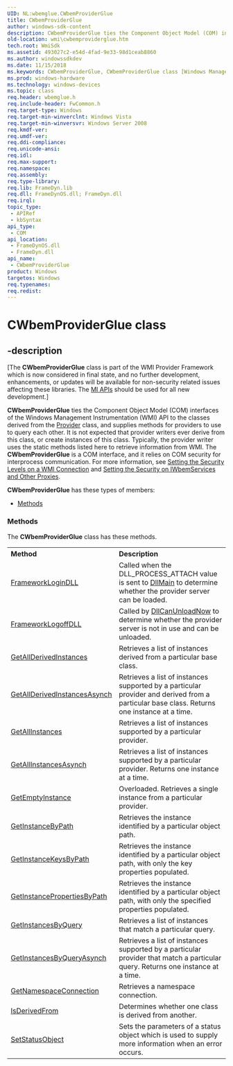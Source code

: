 ```yaml
---
UID: NL:wbemglue.CWbemProviderGlue
title: CWbemProviderGlue
author: windows-sdk-content
description: CWbemProviderGlue ties the Component Object Model (COM) interfaces of the Windows Management Instrumentation (WMI) API to the classes derived from the Provider class, and supplies methods for providers to use to query each other.
old-location: wmi\cwbemproviderglue.htm
tech.root: WmiSdk
ms.assetid: 493027c2-e54d-4fad-9e33-98d1ceab8860
ms.author: windowssdkdev
ms.date: 11/15/2018
ms.keywords: CWbemProviderGlue, CWbemProviderGlue class [Windows Management Instrumentation], CWbemProviderGlue class [Windows Management Instrumentation],described, _hmm_cwbemproviderglue, wbemglue/CWbemProviderGlue, wmi.cwbemproviderglue
ms.prod: windows-hardware
ms.technology: windows-devices
ms.topic: class
req.header: wbemglue.h
req.include-header: FwCommon.h
req.target-type: Windows
req.target-min-winverclnt: Windows Vista
req.target-min-winversvr: Windows Server 2008
req.kmdf-ver: 
req.umdf-ver: 
req.ddi-compliance: 
req.unicode-ansi: 
req.idl: 
req.max-support: 
req.namespace: 
req.assembly: 
req.type-library: 
req.lib: FrameDyn.lib
req.dll: FrameDynOS.dll; FrameDyn.dll
req.irql: 
topic_type:
 - APIRef
 - kbSyntax
api_type:
 - COM
api_location:
 - FrameDynOS.dll
 - FrameDyn.dll
api_name:
 - CWbemProviderGlue
product: Windows
targetos: Windows
req.typenames: 
req.redist: 
---
```


# CWbemProviderGlue class


## -description


<p class="CCE_Message">[The <b>CWbemProviderGlue</b> class 
    is part of the WMI Provider Framework which is now considered in final state, and no further development, 
    enhancements, or updates will be available for non-security related issues affecting these libraries. The 
    <a href="https://msdn.microsoft.com/7F311E1B-5CE6-488D-9411-DE1822D95C3B">MI APIs</a> should be used for all new 
    development.]

<b>CWbemProviderGlue</b>  ties the Component Object Model (COM) interfaces of the Windows Management Instrumentation (WMI) API to the classes derived from the <a href="https://msdn.microsoft.com/d8a7c433-7e6a-45cc-914f-a15a3688c7aa">Provider</a> class, and supplies methods for providers to use to query each other. It is not expected that provider writers ever derive from this class, or create instances of this class. Typically, the provider writer  uses the static methods listed here to retrieve information from WMI. The <b>CWbemProviderGlue</b> is a COM interface, and it relies on COM security for  interprocess communication. For more information, see <a href="https://msdn.microsoft.com/dd453e0e-aa1f-4ef1-ab21-613630b2758c">Setting the Security Levels on a WMI Connection</a> and <a href="https://msdn.microsoft.com/83c04a96-3829-4c07-91a7-06e5b75b2c12">Setting the Security on IWbemServices and Other Proxies</a>.

<b xmlns:loc="http://microsoft.com/wdcml/l10n">CWbemProviderGlue</b> has these types of members:
<ul>
<li><a href="https://docs.microsoft.com/">Methods</a></li>
</ul><h3><a id="methods"></a>Methods</h3>The <b>CWbemProviderGlue</b> class has these methods.
<table class="members" id="memberListMethods">
<tr>
<th align="left" width="37%">Method</th>
<th align="left" width="63%">Description</th>
</tr>
<tr data="declared;">
<td align="left" width="37%">
<a href="https://msdn.microsoft.com/b701c70a-73f6-48b7-ab90-bbde1d29c9a2">FrameworkLoginDLL</a>
</td>
<td align="left" width="63%">
Called when the DLL_PROCESS_ATTACH value is sent to <a href="https://msdn.microsoft.com/0c3e3083-9297-4626-b2a7-0062d1c2cf9e">DllMain</a> to determine whether the provider server can be loaded.

</td>
</tr>
<tr data="declared;">
<td align="left" width="37%">
<a href="https://msdn.microsoft.com/5157d823-d3a1-46d2-8ae8-07e904001a14">FrameworkLogoffDLL</a>
</td>
<td align="left" width="63%">
Called by <a href="https://msdn.microsoft.com/en-us/library/ms690368(v=VS.85).aspx">DllCanUnloadNow</a> to determine whether the provider server is not in use and can be unloaded.

</td>
</tr>
<tr data="declared;">
<td align="left" width="37%">
<a href="https://msdn.microsoft.com/ecdca316-12a0-46c3-97df-85a087533837">GetAllDerivedInstances</a>
</td>
<td align="left" width="63%">
Retrieves a list of instances derived from a particular base class.

</td>
</tr>
<tr data="declared;">
<td align="left" width="37%">
<a href="https://msdn.microsoft.com/d58f8aca-2176-443e-b82a-87ee8bae8cf8">GetAllDerivedInstancesAsynch</a>
</td>
<td align="left" width="63%">
Retrieves a list of instances supported by a particular provider and derived from a particular base class. Returns one instance at a time.

</td>
</tr>
<tr data="declared;">
<td align="left" width="37%">
<a href="https://msdn.microsoft.com/510d0711-ee82-4270-a7e3-f6bb214716a0">GetAllInstances</a>
</td>
<td align="left" width="63%">
Retrieves a list of instances supported by a particular provider.

</td>
</tr>
<tr data="declared;">
<td align="left" width="37%">
<a href="https://msdn.microsoft.com/58fe7757-c130-4859-9b60-d08bfb445eb1">GetAllInstancesAsynch</a>
</td>
<td align="left" width="63%">
Retrieves a list of instances supported by a particular provider. Returns one instance at a time.

</td>
</tr>
<tr data="declared;">
<td align="left" width="37%">
<a href="https://msdn.microsoft.com/2873b466-3782-4d63-a777-5b25e3fb7615">GetEmptyInstance</a>
</td>
<td align="left" width="63%">Overloaded. Retrieves a single instance from a particular provider.

</td>
</tr>
<tr data="declared;">
<td align="left" width="37%">
<a href="https://msdn.microsoft.com/788b5f5f-b300-4c86-afbd-416b938f21c1">GetInstanceByPath</a>
</td>
<td align="left" width="63%">
Retrieves the instance identified by a particular object path.

</td>
</tr>
<tr data="declared;">
<td align="left" width="37%">
<a href="https://msdn.microsoft.com/8ae95850-59e9-4382-b88d-c51eb3077176">GetInstanceKeysByPath</a>
</td>
<td align="left" width="63%">
Retrieves the instance identified by a particular object path, with only the key properties populated.

</td>
</tr>
<tr data="declared;">
<td align="left" width="37%">
<a href="https://msdn.microsoft.com/d9232dc0-6df9-440d-bf7a-bf524acbe505">GetInstancePropertiesByPath</a>
</td>
<td align="left" width="63%">
Retrieves the instance identified by a particular object path, with only the specified properties populated.

</td>
</tr>
<tr data="declared;">
<td align="left" width="37%">
<a href="https://msdn.microsoft.com/cf086577-8964-4b6b-8863-78b53f73397e">GetInstancesByQuery</a>
</td>
<td align="left" width="63%">
Retrieves a list of instances that match a particular query.

</td>
</tr>
<tr data="declared;">
<td align="left" width="37%">
<a href="https://msdn.microsoft.com/51eccecb-5b92-4e06-89eb-552d97074629">GetInstancesByQueryAsynch</a>
</td>
<td align="left" width="63%">
Retrieves a list of instances supported by a particular provider that match a particular query. Returns one instance at a time.

</td>
</tr>
<tr data="declared;">
<td align="left" width="37%">
<a href="https://msdn.microsoft.com/abbc7099-400d-47a0-9673-3d102effa897">GetNamespaceConnection</a>
</td>
<td align="left" width="63%">
Retrieves a namespace connection.

</td>
</tr>
<tr data="declared;">
<td align="left" width="37%">
<a href="https://msdn.microsoft.com/e8245511-d192-4489-b907-45de1d354c49">IsDerivedFrom</a>
</td>
<td align="left" width="63%">
Determines whether one class is derived from another.

</td>
</tr>
<tr data="declared;">
<td align="left" width="37%">
<a href="https://msdn.microsoft.com/2f094359-66ea-4604-85f8-1f6bc9a81cd1">SetStatusObject</a>
</td>
<td align="left" width="63%">
Sets the parameters of a status object which is used to supply more information when an error occurs.

</td>
</tr>
</table> 

